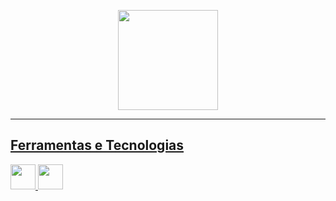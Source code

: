 <p align = "center">
  <a href="https://github.com/zAlves31">
 
  <img height="160em" src="https://github-readme-stats.vercel.app/api/top-langs/?username=zAlves31&layout=compact&langs_count=7&theme=dracula"/>
</p>
 
 <hr>

## Ferramentas e Tecnologias

<img src="https://cdn.jsdelivr.net/gh/devicons/devicon/icons/csharp/csharp-original.svg" width="40" height="40"/> <img src="https://cdn.jsdelivr.net/gh/devicons/devicon/icons/git/git-original.svg" width="40" height="40" />


